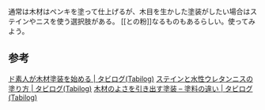 通常は木材はペンキを塗って仕上げるが、木目を生かした塗装がしたい場合はステインやニスを使う選択肢がある。
[[との粉]]なるものもあるらしい。使ってみよう。
## 参考
[ド素人が木材塗装を始める | タビログ(Tabilog)](https://blog.e-photographer.net/beginner-wood-paint?lang=ja)
[ステインと水性ウレタンニスの塗り方 | タビログ(Tabilog)](https://blog.e-photographer.net/stain-urethane-varnish?lang=ja)
[木材のよさを引き出す塗装 – 塗料の違い | タビログ(Tabilog)](https://blog.e-photographer.net/paints-and-woods-the-best-match?lang=ja)